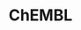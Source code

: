 ---
layout: default
bigquery: https://console.cloud.google.com/bigquery?p=patents-public-data&d=ebi_chembl&page=dataset
citation: '"The ChEMBL database in 2017." Anna Gaulton, Anne Hersey, Michał Nowotka,
  A Patrícia Bento, Jon Chambers, David Mendez, Prudence Mutowo, Francis Atkinson,
  Louisa J Bellis, Elena Cibrián-Uhalte, Mark Davies, Nathan Dedman, Anneli Karlsson,
  María Paula Magariños, John P Overington, George Papadatos, Ines Smit, Andrew R
  Leach Nucleic acids Research (2017) 45 (Database Issue), D945-D954'
contributors: European Bioinformatics Institute
cost: None
description: ChEMBL Data is a manually curated database of small molecules used in
  drug discovery, including information about existing patented drugs.
documentation: 'schema: https://www.ebi.ac.uk/chembl/db_schema


  '
last_edit: 04/05/2022, 13:32:26
location: https://console.cloud.google.com/marketplace/product/google_patents_public_datasets/chembl
maintained_by: EMBL-EBI, an outstation of European Molecular Biology Laboratory
related_publications: '

  ChEMBL: towards direct deposition of bioassay data.


  Mendez D, Gaulton A, Bento AP, Chambers J, De Veij M, Félix E, Magariños MP, Mosquera
  JF, Mutowo P, Nowotka M, Gordillo-Marañón M, Hunter F, Junco L, Mugumbate G, Rodriguez-Lopez
  M, Atkinson F, Bosc N, Radoux CJ, Segura-Cabrera A, Hersey A, Leach AR.


  — Nucleic Acids Res. 2019; 47(D1):D930-D940. doi: 10.1093/nar/gky1075

  '
schema_fields:
- domain_description
- alogp
- doc_type
- relationship
- country
- assay_class_id
- src_short_name
- heavy_atoms
- inorganic_flag
- standard_upper_value
- bao_format
- value
- activity_count
- units
- black_box_warning
- ddd_units
- qudt_units
- warning_type
- db_source
- met_id
- mol_frac_id
- indref_id
- standard_units
- acd_logp
- ingredient
- sequence_md5sum
- start_position
- l6
- hbd
- assay_source
- withdrawn_class
- authors
- level4
- nda_type
- hbd_lipinski
- previous_company
- as_id
- level1_description
- set_name
- first_in_class
- parent_molregno
- relation
- target_type
- cellosaurus_id
- drugind_id
- ddd_comment
- le
- assay_type
- polymer_flag
- tid_fixed
- substrate_record_id
- bei
- mc_target_type
- molregno
- bto_id
- assay_tax_id
- alert_id
- smarts
- aspect
- ddd_id
- stem_class
- data_validity_comment
- downgraded
- description
- mol_irac_id
- direct_interaction
- end_position
- site_residues
- db_version
- cell_description
- title
- dosage_form
- ddd_value
- site_id
- parent_go_id
- canonical_smiles
- mc_organism
- chembl_id
- doi
- mol_hrac_id
- standard_flag
- max_phase_for_ind
- aromatic_rings
- irac_class_id
- log_id
- l4
- level1
- oral
- targcomp_id
- atc_code
- entity_id
- met_conversion
- assay_cell_type
- molecule_type
- sequence
- synonyms
- published_relation
- annotation
- path
- smid
- mc_tax_id
- job_id
- hba
- level5
- component_id
- rgid
- first_page
- last_active
- met_comment
- irac_code
- prediction_method
- alert_name
- structure_type
- species_group_flag
- assay_id
- published_units
- trade_name
- protclasssyn_id
- ro3_pass
- frac_class_id
- site_name
- molfile
- actsm_id
- cell_source_tax_id
- cell_ontology_id
- cell_source_organism
- record_id
- pchembl_value
- ridx
- confidence_score
- organism
- prod_pat_id
- mw_freebase
- warning_class
- src_compound_id
- company
- l7
- syn_type
- warning_description
- strength
- normal_range_min
- num_lipinski_ro5_violations
- warning_country
- l5
- hrac_code
- l3
- acd_most_apka
- idx
- related_tid
- approval_date
- withdrawn_country
- published_type
- enzyme_tid
- target_mapping
- dosed_ingredient
- parenteral
- withdrawn_year
- therapeutic_flag
- cx_most_bpka
- assay_strain
- metabolite_record_id
- first_approval
- l8
- mw_monoisotopic
- ddd_admr
- usan_stem
- enzyme_name
- year
- mechanism_comment
- max_phase
- component_type
- std_act_id
- qed_weighted
- usan_year
- withdrawn_flag
- active_ingredient
- updated_by
- prodrug
- assay_param_id
- protein_class_synonym
- normal_range_max
- drug_product_flag
- who_name
- homologue
- level2_description
- isoform
- level2
- accession
- pathway_key
- molecular_mechanism
- confidence
- stem
- assay_test_type
- usan_stem_id
- issue
- cx_logp
- class_type
- mc_target_name
- hrac_class_id
- drug_record_id
- upper_value
- tax_id
- mutation
- relationship_type
- usan_stem_definition
- potential_duplicate
- level3_description
- publication_number
- cpd_str_alert_id
- parent_id
- uo_units
- standard_relation
- parameter_type
- activity_id
- compd_id
- acd_most_bpka
- formulation_id
- published_value
- ap_id
- domain_id
- relationship_desc
- level3
- updated_on
- frac_code
- co_stem_id
- src_assay_id
- compound_name
- chirality
- targrel_id
- name
- warning_year
- activity_comment
- pref_name
- cidx
- topical
- text_value
- protein_class_desc
- innovator_company
- domain_type
- product_id
- tbl
- subgroup
- ass_cls_map_id
- parameter_value
- entity_type
- full_molformula
- delist_flag
- creation_date
- abstract
- uberon_id
- drug_substance_flag
- binding_site_comment
- who_extra
- num_ro5_violations
- result_flag
- mesh_id
- src_id
- applicant_full_name
- journal
- action_type
- molsyn_id
- lle
- status
- natural_product
- go_id
- short_name
- psa
- metref_id
- res_stem_id
- ad_type
- availability_type
- assay_category
- warnref_id
- version
- sei
- priority
- toid
- clo_id
- label
- active_molregno
- standard_type
- withdrawn_reason
- cx_logd
- standard_inchi_key
- doc_id
- comp_go_id
- standard_value
- class_level
- mol_atc_id
- indication_class
- standard_text_value
- sitecomp_id
- cell_name
- pathway_id
- oc_id
- target_desc
- variant_id
- standard_inchi
- aidx
- tid
- domain_name
- source
- ref_type
- patent_no
- usan_substem
- bao_id
- predbind_id
- mecref_id
- orig_description
- volume
- last_page
- patent_expire_date
- stat
- assay_desc
- assay_tissue
- comments
- curation_comment
- ref_id
- major_class
- ref_url
- bao_endpoint
- cell_id
- comp_class_id
- patent_use_code
- biocomp_id
- pubmed_id
- src_description
- acd_logd
- protein_class_id
- selectivity_comment
- component_synonym
- mechanism_of_action
- disease_efficacy
- efo_id
- efo_term
- level4_description
- hba_lipinski
- caloha_id
- parent_type
- cell_source_tissue
- alert_set_id
- full_mwt
- definition
- l2
- num_alerts
- helm_notation
- patent_id
- rtb
- mec_id
- cl_lincs_id
- mesh_heading
- compsyn_id
- warning_id
- cx_most_apka
- l1
- chebi_par_id
- route
- research_stem
- compound_key
- molecular_species
- tissue_id
- curated_by
- submission_date
- assay_organism
- source_domain_id
- assay_subcellular_fraction
- type
- mc_target_accession
shortname: chembl
tags:
- biotechnology
- health
- chemical
- bioinformatics
- medical
terms_of_use: CC BY-SA 3.0
title: ChEMBL
uuid: e232a192-965c-4ec9-904c-155b6dfe56c5
---